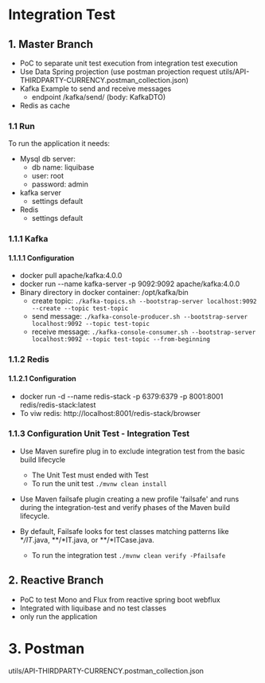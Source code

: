 # Integration Test
## 1. Master Branch
* PoC to separate unit test execution from  integration test execution
* Use Data Spring projection (use postman projection request utils/API-THIRDPARTY-CURRENCY.postman_collection.json)
* Kafka Example to send and receive messages
    * endpoint /kafka/send/ (body: KafkaDTO)
* Redis as cache

### 1.1 Run
To run the application it needs:
* Mysql db server:
    * db name: liquibase
    * user: root
    * password: admin
* kafka server
    * settings default
* Redis
    * settings default


### 1.1.1 Kafka
#### 1.1.1.1  Configuration
* docker pull apache/kafka:4.0.0
* docker run --name kafka-server -p 9092:9092 apache/kafka:4.0.0
* Binary directory in docker container: /opt/kafka/bin
    * create topic: ```./kafka-topics.sh --bootstrap-server localhost:9092 --create --topic test-topic```
    * send message: ```./kafka-console-producer.sh --bootstrap-server localhost:9092 --topic test-topic ```
    * receive message:  ```./kafka-console-consumer.sh --bootstrap-server localhost:9092 --topic test-topic --from-beginning ```

### 1.1.2 Redis
#### 1.1.2.1 Configuration
* docker run -d --name redis-stack -p 6379:6379 -p 8001:8001 redis/redis-stack:latest
* To viw redis: http://localhost:8001/redis-stack/browser

### 1.1.3 Configuration Unit Test - Integration Test
* Use Maven surefire plug in to exclude integration test from the basic build lifecycle
    * The Unit Test must ended with Test
    * To run the unit test  ``./mvnw clean install``

* Use Maven failsafe plugin creating a new profile 'failsafe' and runs during the integration-test and verify phases of the Maven build lifecycle.
* By default, Failsafe looks for test classes matching patterns like **/IT*.java, **/*IT.java, or **/*ITCase.java.
    *  To run the integration test  ``./mvnw clean verify -Pfailsafe``


## 2. Reactive Branch
* PoC to test Mono and Flux from reactive spring boot webflux
* Integrated with liquibase and no test classes
* only run the application

# 3. Postman
utils/API-THIRDPARTY-CURRENCY.postman_collection.json



